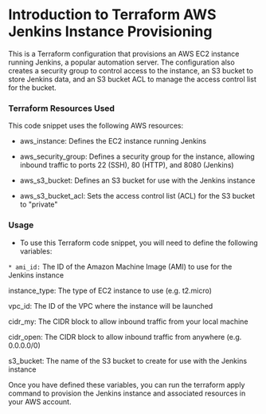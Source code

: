 # Introduction to Terraform AWS Jenkins Instance Provisioning

This is a Terraform configuration that provisions an AWS EC2 instance running Jenkins, a popular automation server. The configuration also creates a security group to control access to the instance, an S3 bucket to store Jenkins data, and an S3 bucket ACL to manage the access control list for the bucket.

### Terraform Resources Used

This code snippet uses the following AWS resources:

* aws_instance: Defines the EC2 instance running Jenkins

* aws_security_group: Defines a security group for the instance, allowing inbound traffic to ports 22 (SSH), 80 (HTTP), and 8080 (Jenkins)

* aws_s3_bucket: Defines an S3 bucket for use with the Jenkins instance

* aws_s3_bucket_acl: Sets the access control list (ACL) for the S3 bucket to "private"


### Usage

* To use this Terraform code snippet, you will need to define the following variables:

`* ami_id:` The ID of the Amazon Machine Image (AMI) to use for the Jenkins instance

instance_type: The type of EC2 instance to use (e.g. t2.micro)

vpc_id: The ID of the VPC where the instance will be launched

cidr_my: The CIDR block to allow inbound traffic from your local machine

cidr_open: The CIDR block to allow inbound traffic from anywhere (e.g. 0.0.0.0/0)

s3_bucket: The name of the S3 bucket to create for use with the Jenkins instance

Once you have defined these variables, you can run the terraform apply command to provision the Jenkins instance and associated resources in your AWS account.
